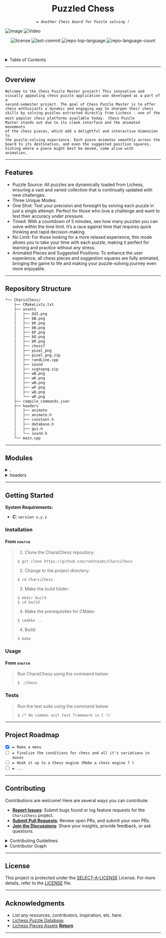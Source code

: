 <p align="center">
    <h1 align="center">Puzzled Chess</h1>
</p>
<p align="center">
    <em><code>► Another Chess board for Puzzle solving !</code></em>

</p>

![image](https://github.com/redsteadz/CharsiChess/assets/86804632/ad55a329-0626-449a-a0f9-cc1f3f9b2616)
![Video](https://github.com/redsteadz/CharsiChess/assets/86804632/eb0474ec-7673-4557-a7a0-c5895ccbb65b)


<p align="center">
	<img src="https://img.shields.io/github/license/redsteadz/CharsiChess?style=default&logo=opensourceinitiative&logoColor=white&color=0080ff" alt="license">
	<img src="https://img.shields.io/github/last-commit/redsteadz/CharsiChess?style=default&logo=git&logoColor=white&color=0080ff" alt="last-commit">
	<img src="https://img.shields.io/github/languages/top/redsteadz/CharsiChess?style=default&color=0080ff" alt="repo-top-language">
	<img src="https://img.shields.io/github/languages/count/redsteadz/CharsiChess?style=default&color=0080ff" alt="repo-language-count">
<p>
<p align="center">
	<!-- default option, no dependency badges. -->
</p>

<br><!-- TABLE OF CONTENTS -->

<details>
  <summary>Table of Contents</summary><br>

- [Overview](#-overview)
- [Features](#-features)
- [Repository Structure](#-repository-structure)
- [Modules](#-modules)
- [Getting Started](#-getting-started)
  - [Installation](#-installation)
  - [Usage](#-usage)
  - [Tests](#-tests)
- [Project Roadmap](#-project-roadmap)
- [Contributing](#-contributing)
- [License](#-license)
- [Acknowledgments](#-acknowledgments)

</details>
<hr>

## Overview

<code>Welcome to the Chess Puzzle Master project! This innovative and visually appealing chess puzzle application was developed as a part of a second-semester project. The goal of Chess Puzzle Master is to offer chess enthusiasts a dynamic and engaging way to sharpen their chess skills by solving puzzles extracted directly from Lichess - one of the most popular chess platforms available today.
</code>
<code>Chess Puzzle Master stands out due to its sleek interface and the animated movements of the chess pieces, which add a delightful and interactive dimension to the puzzle-solving experience. Each piece animates smoothly across the board to its destination, and even the suggested position squares, hinting where a piece might best be moved, come alive with animation.</code>

---

## Features
- Puzzle Source: All puzzles are dynamically loaded from Lichess, ensuring a vast and varied collection that is continually updated with new challenges.
- Three Unique Modes:
- One Shot: Test your precision and foresight by solving each puzzle in just a single attempt. Perfect for those who love a challenge and want to test their accuracy under pressure.
- Timed: With a countdown of 5 minutes, see how many puzzles you can solve within the time limit. It’s a race against time that requires quick thinking and rapid decision-making.
- No Limit: For those looking for a more relaxed experience, this mode allows you to take your time with each puzzle, making it perfect for learning and practice without any stress.
- Animated Pieces and Suggested Positions: To enhance the user experience, all chess pieces and suggestion squares are fully animated, bringing the game to life and making your puzzle-solving journey even more enjoyable.

---

## Repository Structure

```sh
└── CharsiChess/
    ├── CMakeLists.txt
    ├── assets
    │   ├── GUI.png
    │   ├── bB.png
    │   ├── bK.png
    │   ├── bN.png
    │   ├── bP.png
    │   ├── bQ.png
    │   ├── bR.png
    │   ├── chess7
    │   ├── pixel_png
    │   ├── pixel_png.zip
    │   ├── randLine.cpp
    │   ├── sound
    │   ├── svgtopng.zip
    │   ├── wB.png
    │   ├── wK.png
    │   ├── wN.png
    │   ├── wP.png
    │   ├── wQ.png
    │   └── wR.png
    ├── compile_commands.json
    ├── headers
    │   ├── animate
    │   ├── animate.h
    │   ├── constant.h
    │   ├── database.h
    │   ├── gui.h
    │   └── sound.h
    └── main.cpp
```

---

## Modules

<details closed><summary>.</summary>

| File                                                                                                | Summary                                                                                                                                                                                                                                                                                                                                                                                                                                                                                                                                                                         |
| --------------------------------------------------------------------------------------------------- | ------------------------------------------------------------------------------------------------------------------------------------------------------------------------------------------------------------------------------------------------------------------------------------------------------------------------------------------------------------------------------------------------------------------------------------------------------------------------------------------------------------------------------------------------------------------------------- |
| [CMakeLists.txt](https://github.com/redsteadz/CharsiChess/blob/master/CMakeLists.txt)               | Sets up the Chess project with CMake for building and debugging. Copies assets to the build directory. Uses Raylib for graphics. Declares the main.cpp file as the executable, linking with Raylib library.                                                                                                                                                                                                                                                                                                                                                                     |
| [compile_commands.json](https://github.com/redsteadz/CharsiChess/blob/master/compile_commands.json) | Enables compilation details for Chess project files, aiding in the build process by specifying commands and output locations.                                                                                                                                                                                                                                                                                                                                                                                                                                                   |
| [main.cpp](https://github.com/redsteadz/CharsiChess/blob/master/main.cpp)                           | SummaryThis code file within the CharsiChess repository contributes to the graphical user interface (GUI) of the chess application. It efficiently manages the display of different chess piece images and handles user interactions with the game board. The critical features it provides include rendering the board, displaying various chess piece graphics based on game state, and enabling player moves through intuitive interface interactions. This code file plays a crucial role in ensuring a seamless and engaging user experience within the chess application. |

</details>

<details closed><summary>headers</summary>

| File                                                                                  | Summary                         |
| ------------------------------------------------------------------------------------- | ------------------------------- |
| [animate.h](https://github.com/redsteadz/CharsiChess/blob/master/headers/animate.h)   | <code> Features the animations played out in moving pieces, making squares and displaying some text </code> |
| [constant.h](https://github.com/redsteadz/CharsiChess/blob/master/headers/constant.h) | <code> Has all the global variables of the game </code> |
| [database.h](https://github.com/redsteadz/CharsiChess/blob/master/headers/database.h) | <code> Features the functions used to Access the hefty database of lichess </code> |
| [gui.h](https://github.com/redsteadz/CharsiChess/blob/master/headers/gui.h)           | <code> Makes some custom built UI interactables </code> |
| [sound.h](https://github.com/redsteadz/CharsiChess/blob/master/headers/sound.h)       | <code> Simply has the sounds in an easy to use map </code> |

</details>

---

## Getting Started

**System Requirements:**

- **C**: `version x.y.z`

### Installation

<h4>From <code>source</code></h4>

> 1. Clone the CharsiChess repository:
>
> ```console
> $ git clone https://github.com/redsteadz/CharsiChess
> ```
>
> 2. Change to the project directory:
>
> ```console
> $ cd CharsiChess
> ```
>
> 3. Make the build folder:
>
> ```console
> $ mkdir build
> $ cd build
> ```
> 4. Make the prerequisites for CMake:
>
> ```console
> $ cmakke ..
> ```
> 4. Build:
>
> ```console
> $ make
> ```
### Usage

<h4>From <code>source</code></h4>

> Run CharsiChess using the command below:
>
> ```console
> $ ./Chess
> ```

### Tests

> Run the test suite using the command below:
>
> ```console
> $ /* No common unit test framework in C */
> ```

---

## Project Roadmap

- [x] `► Make a menu`
- [ ] `► Finalize the conditions for chess and all it's variations in moves`
- [ ] `► Hook it up to a Chess engine (Make a chess engine ? )`
- [ ] `► ...`

---

## Contributing

Contributions are welcome! Here are several ways you can contribute:

- **[Report Issues](https://github.com/redsteadz/CharsiChess/issues)**: Submit
  bugs found or log feature requests for the `CharsiChess` project.
- **[Submit Pull Requests](https://github.com/redsteadz/CharsiChess/blob/main/CONTRIBUTING.md)**:
  Review open PRs, and submit your own PRs.
- **[Join the Discussions](https://github.com/redsteadz/CharsiChess/discussions)**:
  Share your insights, provide feedback, or ask questions.

<details closed>
<summary>Contributing Guidelines</summary>

1. **Fork the Repository**: Start by forking the project repository to your
   github account.
2. **Clone Locally**: Clone the forked repository to your local machine using a
   git client.
   ```sh
   git clone https://github.com/redsteadz/CharsiChess
   ```
3. **Create a New Branch**: Always work on a new branch, giving it a descriptive
   name.
   ```sh
   git checkout -b new-feature-x
   ```
4. **Make Your Changes**: Develop and test your changes locally.
5. **Commit Your Changes**: Commit with a clear message describing your updates.
   ```sh
   git commit -m 'Implemented new feature x.'
   ```
6. **Push to github**: Push the changes to your forked repository.
   ```sh
   git push origin new-feature-x
   ```
7. **Submit a Pull Request**: Create a PR against the original project
   repository. Clearly describe the changes and their motivations.
8. **Review**: Once your PR is reviewed and approved, it will be merged into the
   main branch. Congratulations on your contribution!

</details>

<details closed>
<summary>Contributor Graph</summary>
<br>
<p align="center">
   <a href="https://github.com{/redsteadz/CharsiChess/}graphs/contributors">
      <img src="https://contrib.rocks/image?repo=redsteadz/CharsiChess">
   </a>
</p>
</details>

---

## License

This project is protected under the
[SELECT-A-LICENSE](https://choosealicense.com/licenses) License. For more
details, refer to the [LICENSE](https://choosealicense.com/licenses/) file.

---

## Acknowledgments

- List any resources, contributors, inspiration, etc. here.
- [Lichess Puzzle Database](https://lichess.org/puzzle)
- [Lichess Pieces Assets](https://lichess.org/)
[**Return**](#-overview)

---
